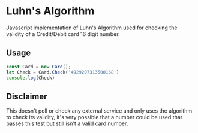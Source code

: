 # Luhn's Algorithm

Javascript implementation of Luhn's Algorithm used for checking the validity of a Credit/Debit card 16 digit number.


## Usage
```javascript
const Card = new Card();
let Check = Card.Check('4929207313500168')
console.log(Check)
```

## Disclaimer

This doesn't poll or check any external service and only uses the algorithm to check its validity, it's very possible that a number could be used that passes this test but still isn't a valid card number.